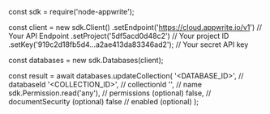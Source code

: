 const sdk = require('node-appwrite');

const client = new sdk.Client()
    .setEndpoint('https://cloud.appwrite.io/v1') // Your API Endpoint
    .setProject('5df5acd0d48c2') // Your project ID
    .setKey('919c2d18fb5d4...a2ae413da83346ad2'); // Your secret API key

const databases = new sdk.Databases(client);

const result = await databases.updateCollection(
    '<DATABASE_ID>', // databaseId
    '<COLLECTION_ID>', // collectionId
    '<NAME>', // name
    sdk.Permission.read('any'), // permissions (optional)
    false, // documentSecurity (optional)
    false // enabled (optional)
);
